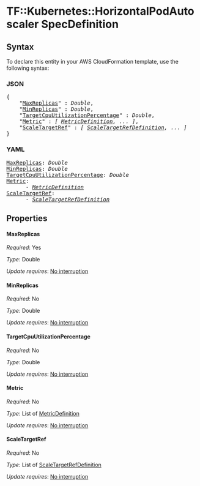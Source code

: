 # TF::Kubernetes::HorizontalPodAutoscaler SpecDefinition

## Syntax

To declare this entity in your AWS CloudFormation template, use the following syntax:

### JSON

<pre>
{
    "<a href="#maxreplicas" title="MaxReplicas">MaxReplicas</a>" : <i>Double</i>,
    "<a href="#minreplicas" title="MinReplicas">MinReplicas</a>" : <i>Double</i>,
    "<a href="#targetcpuutilizationpercentage" title="TargetCpuUtilizationPercentage">TargetCpuUtilizationPercentage</a>" : <i>Double</i>,
    "<a href="#metric" title="Metric">Metric</a>" : <i>[ <a href="metricdefinition.md">MetricDefinition</a>, ... ]</i>,
    "<a href="#scaletargetref" title="ScaleTargetRef">ScaleTargetRef</a>" : <i>[ <a href="scaletargetrefdefinition.md">ScaleTargetRefDefinition</a>, ... ]</i>
}
</pre>

### YAML

<pre>
<a href="#maxreplicas" title="MaxReplicas">MaxReplicas</a>: <i>Double</i>
<a href="#minreplicas" title="MinReplicas">MinReplicas</a>: <i>Double</i>
<a href="#targetcpuutilizationpercentage" title="TargetCpuUtilizationPercentage">TargetCpuUtilizationPercentage</a>: <i>Double</i>
<a href="#metric" title="Metric">Metric</a>: <i>
      - <a href="metricdefinition.md">MetricDefinition</a></i>
<a href="#scaletargetref" title="ScaleTargetRef">ScaleTargetRef</a>: <i>
      - <a href="scaletargetrefdefinition.md">ScaleTargetRefDefinition</a></i>
</pre>

## Properties

#### MaxReplicas

_Required_: Yes

_Type_: Double

_Update requires_: [No interruption](https://docs.aws.amazon.com/AWSCloudFormation/latest/UserGuide/using-cfn-updating-stacks-update-behaviors.html#update-no-interrupt)

#### MinReplicas

_Required_: No

_Type_: Double

_Update requires_: [No interruption](https://docs.aws.amazon.com/AWSCloudFormation/latest/UserGuide/using-cfn-updating-stacks-update-behaviors.html#update-no-interrupt)

#### TargetCpuUtilizationPercentage

_Required_: No

_Type_: Double

_Update requires_: [No interruption](https://docs.aws.amazon.com/AWSCloudFormation/latest/UserGuide/using-cfn-updating-stacks-update-behaviors.html#update-no-interrupt)

#### Metric

_Required_: No

_Type_: List of <a href="metricdefinition.md">MetricDefinition</a>

_Update requires_: [No interruption](https://docs.aws.amazon.com/AWSCloudFormation/latest/UserGuide/using-cfn-updating-stacks-update-behaviors.html#update-no-interrupt)

#### ScaleTargetRef

_Required_: No

_Type_: List of <a href="scaletargetrefdefinition.md">ScaleTargetRefDefinition</a>

_Update requires_: [No interruption](https://docs.aws.amazon.com/AWSCloudFormation/latest/UserGuide/using-cfn-updating-stacks-update-behaviors.html#update-no-interrupt)


